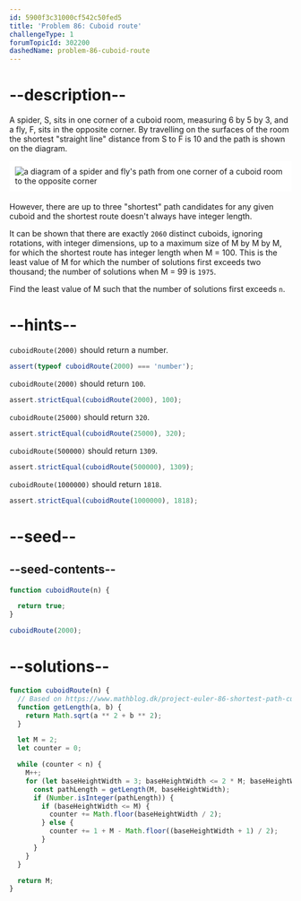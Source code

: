 ```yaml
---
id: 5900f3c31000cf542c50fed5
title: 'Problem 86: Cuboid route'
challengeType: 1
forumTopicId: 302200
dashedName: problem-86-cuboid-route
---
```


# --description--

A spider, S, sits in one corner of a cuboid room, measuring 6 by 5 by 3, and a fly, F, sits in the opposite corner. By travelling on the surfaces of the room the shortest "straight line" distance from S to F is 10 and the path is shown on the diagram.

<img alt="a diagram of a spider and fly's path from one corner of a cuboid room to the opposite corner" src="https://cdn-media-1.freecodecamp.org/project-euler/cuboid-route.png" style="background-color: white; padding: 10px; display: block; margin-right: auto; margin-left: auto; margin-bottom: 1.2rem;">

However, there are up to three "shortest" path candidates for any given cuboid and the shortest route doesn't always have integer length.

It can be shown that there are exactly `2060` distinct cuboids, ignoring rotations, with integer dimensions, up to a maximum size of M by M by M, for which the shortest route has integer length when M = 100. This is the least value of M for which the number of solutions first exceeds two thousand; the number of solutions when M = 99 is `1975`.

Find the least value of M such that the number of solutions first exceeds `n`.

# --hints--

`cuboidRoute(2000)` should return a number.

```js
assert(typeof cuboidRoute(2000) === 'number');
```

`cuboidRoute(2000)` should return `100`.

```js
assert.strictEqual(cuboidRoute(2000), 100);
```

`cuboidRoute(25000)` should return `320`.

```js
assert.strictEqual(cuboidRoute(25000), 320);
```

`cuboidRoute(500000)` should return `1309`.

```js
assert.strictEqual(cuboidRoute(500000), 1309);
```

`cuboidRoute(1000000)` should return `1818`.

```js
assert.strictEqual(cuboidRoute(1000000), 1818);
```

# --seed--

## --seed-contents--

```js
function cuboidRoute(n) {

  return true;
}

cuboidRoute(2000);
```

# --solutions--

```js
function cuboidRoute(n) {
  // Based on https://www.mathblog.dk/project-euler-86-shortest-path-cuboid/
  function getLength(a, b) {
    return Math.sqrt(a ** 2 + b ** 2);
  }

  let M = 2;
  let counter = 0;

  while (counter < n) {
    M++;
    for (let baseHeightWidth = 3; baseHeightWidth <= 2 * M; baseHeightWidth++) {
      const pathLength = getLength(M, baseHeightWidth);
      if (Number.isInteger(pathLength)) {
        if (baseHeightWidth <= M) {
          counter += Math.floor(baseHeightWidth / 2);
        } else {
          counter += 1 + M - Math.floor((baseHeightWidth + 1) / 2);
        }
      }
    }
  }

  return M;
}
```

